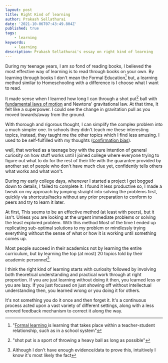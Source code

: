 ```yaml
---
layout: post
title: Right Kind of learning
author: Prakash Sellathurai
date: '2021-10-06T07:43:49.804Z'
published: true
tags:
    - learning
keywords:
    - learning
description: Prakash Sellathurai's essay on right kind of learning
---
```


During my teenage years, I am so fond of reading books, I believed the most effective way of learning is to read through books on your own. By learning through books I don't mean the Formal Education[^1]	but, a learning method similar to Homeschooling with a difference is I choose what I want to read.

It made sense when I learned how long I can through a shot put[^2] ball with [fundamental laws of motion](https://www1.grc.nasa.gov/beginners-guide-to-aeronautics/newtons-laws-of-motion/) and Newtons' gravitational law. At that time, It felt like a superpower. I could see the change in gravitation pull as you moved towards/away from the ground. 

With thorough and rigorous thought, I can simplify the complex problem into a much simpler one. In schools they didn't teach me these interesting topics, instead, they taught me the other topics which I find less amusing. I used to be self-fulfilled with my thoughts ([confirmation bias](https://en.wikipedia.org/wiki/Confirmation_bias)).

well, that worked as a teenage boy with the pure intention of general curiosity on how stuff works until I joined college where everyone trying to figure out what to do for the rest of their life with the guarantee provided by another set of people who don't have much clue yet, confidently tells others what works and what won't.

During my early college days, whenever I started a project I get bogged down to details, I failed to complete it. I found it less productive so, I made a tweak on my approach by jumping straight into solving the problems first, quickly via shortcuts/hacks without any prior preparation to conform to peers and try to learn it later.

At first, This seems to be an effective method (at least with peers), but it isn't. Unless you are looking at the urgent immediate problems or solving the least explored problem. With this method Most of the time I ended up replicating sub-optimal solutions to my problem or mindlessly trying everything without the sense of what or how it is working until something comes up.

Most people succeed in their academics not by learning the entire curriculum, but by learning the top (at most) 20 topics told by their academic personnel[^3].

I think the right kind of learning starts with curiosity followed by involving both theoretical understanding and practical work through at right proportion. If you are just learning without doing it then, you learned less or you are lazy. If you just focused on just showing off without intellectual understanding then, you learned wrong or you doing it for others.

It's not something you do it once and then forget it. It's a continuous process acted upon a vast variety of different settings, along with a less errored feedback mechanism to correct it along the way. 

[^1]: "[Formal learning ](https://en.wikipedia.org/wiki/Learning#Formal_learning)is learning that takes place within a teacher-student relationship, such as in a school system" 
[^2]:  "shot put is a sport of throwing a heavy ball as long as possible"
[^3]:  Although I don't have enough evidence/data to prove this, intuitively I know it's most likely the fact
